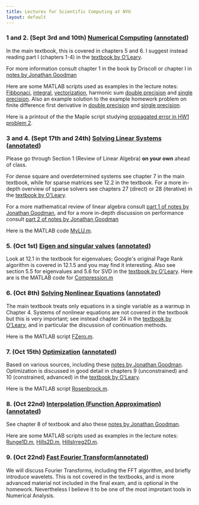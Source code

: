 ```yaml
---
title: Lectures for Scientific Computing at NYU
layout: default
---
```


### 1 and 2. (Sept 3rd and 10th) [Numerical Computing](Lectures/Lecture-IEEE.pdf) ([annotated](Lectures/Lecture-IEEE.annotated.pdf))

In the main textbook, this is covered in chapters 5 and 6. I suggest
instead reading part I (chapters 1-4) in the [textbook by O'Leary](https://epubs.siam.org/doi/book/10.1137/9780898717723). 

For more information consult chapter 1 in the book by Driscoll or chapter I in [notes by Jonathan Goodman](http://www.cs.nyu.edu/courses/spring09/G22.2112-001/book/SourcesOfError.chapter.pdf)

Here are some MATLAB scripts used as examples in the lecture notes: [Fibbonaci](Matlab/fibb.m), [integral](Matlab/Integral.m),  [vectorization](Matlab/vect.m), harmonic sum [double precision](Matlab/harmonic.m) and [single precision](Matlab/harmonicSP.m). 
Also an example solution to the example homework problem on finite difference first derivative  in [double precision](Matlab/FirstDeriv.m) and [single precision](Matlab/FirstDerivSP.m).

Here is a printout of the the Maple script studying [propagated error in HW1 problem 2](Assignments/Stability-pi.pdf).

### 3 and 4. (Sept 17th and 24th) [Solving Linear Systems](Lectures/Lecture-LinearSystems.pdf) ([annotated](Lectures/Lecture-LinearSystems.annotated.pdf))

Please go through Section 1 (Review of Linear Algebra) **on your own** ahead of class.

For dense square and overdetermined
systems see chapter 7 in the main textbook, while for sparse matrices see 12.2
in the textbook. For a more in-depth overview of sparse solvers see
chapters 27 (direct) or 28 (iterative) in the [textbook by O'Leary](https://epubs.siam.org/doi/book/10.1137/9780898717723).

For a more mathematical review of linear algebra consult 
[part 1 of notes by Jonathan Goodman](http://www.cs.nyu.edu/courses/spring09/G22.2112-001/book/LinearAlgebra1.chapter.pdf), 
and for a more in-depth discussion on performance consult [part 2 of notes by Jonathan Goodman](http://www.cs.nyu.edu/courses/spring09/G22.2112-001/book/LinearAlgebra2.chapter.pdf)

Here is the MATLAB code [MyLU.m](Matlab/MyLU.m).

### 5. (Oct 1st) [Eigen and singular values](Lectures/Lecture-Eigenvalues.pdf) ([annotated](Lectures/Lecture-Eigenvalues.annotated.pdf))

Look at 12.1 in the textbook for eigenvalues; Google's original Page
Rank algorithm is covered in 12.1.5 and you may find it interesting.
Also see section 5.5 for eigenvalues and 5.6 for SVD in the [textbook by O'Leary](https://epubs.siam.org/doi/book/10.1137/9780898717723).
Here are is the MATLAB code for [Compression.m](Matlab/Compression.m)

### 6. (Oct 8th) [Solving Nonlinear Equations](Lectures/Lecture-NonLinear.pdf) ([annotated](Lectures/Lecture-NonLinear.annotated.pdf))

The main textbook treats only equations in a single variable as a warmup in Chapter 4. Systems of nonlinear equations are not covered in the textbook but this is very important; see instead chapter 24 in the [textbook by O'Leary](https://epubs.siam.org/doi/book/10.1137/9780898717723), and in particular the discussion of continuation methods.

Here is the MATLAB script [FZero.m](Matlab/FZero.m).

### 7. (Oct 15th) [Optimization](Lectures/Lecture-Optimization.pdf) ([annotated](Lectures/Lecture-Optimization.annotated.pdf))

Based on various sources, including these [notes by Jonathan Goodman](http://www.cs.nyu.edu/courses/spring09/G22.2112-001/book/NonlinearEquations.chapter.pdf). Optimization is discussed in good detail in chapters 9 (unconstrained) and 10 (constrained, advanced) in the [textbook by O'Leary](https://epubs.siam.org/doi/book/10.1137/9780898717723).

Here is the MATLAB script [Rosenbrock.m](Matlab/Rosenbrock.m).

### 8. (Oct 22nd) [Interpolation (Function Approximation)](Lectures/Lecture-Interp.pdf)([annotated](Lectures/Lecture-Interp.annotated.pdf))

See chapter 8 of textbook and also these [notes by Jonathan Goodman](http://www.cs.nyu.edu/courses/spring09/G22.2112-001/book/ApproximatingFunctions.chapter.pdf).

Here are some MATLAB scripts used as examples in the lecture notes: [Runge1D.m](Matlab/Runge1D.m), [Hills2D.m](Matlab/Hills2D.m), [HillsIrreg2D.m](Matlab/HillsIrreg2D.m).

### 9. (Oct 22nd) [Fast Fourier Transform](Lectures/Lecture-FFT.pdf)([annotated](Lectures/Lecture-FFT.annotated.pdf))

We will discuss Fourier Transforms, including the FFT algorithm, and briefly introduce wavelets. This is not covered in the textbooks, and is more advanced material not included in the final exam, and is optional in the homework. Nevertheless I believe it to be one of the most improtant tools in Numerical Analysis.
